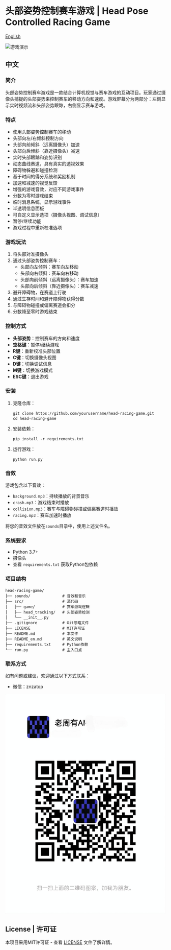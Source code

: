 # 头部姿势控制赛车游戏 | Head Pose Controlled Racing Game

[English](README_en.md)

<img src="assets/head-racing-game.png" alt="游戏演示" width="800"/>

## 中文

### 简介

头部姿势控制赛车游戏是一款结合计算机视觉与赛车游戏的互动项目。玩家通过摄像头捕捉的头部姿势来控制赛车的移动方向和速度。游戏屏幕分为两部分：左侧显示实时视频流和头部姿势跟踪，右侧显示赛车游戏。

### 特点

- 使用头部姿势控制赛车的移动
- 头部向左/右倾斜控制方向
- 头部向前倾斜（远离摄像头）加速
- 头部向后倾斜（靠近摄像头）减速
- 实时头部跟踪和姿势识别
- 动态曲线赛道，具有真实的透视效果
- 障碍物躲避和碰撞检测
- 基于时间的得分系统和奖励机制
- 加速和减速的视觉反馈
- 增强的游戏音效，对应不同游戏事件
- 分数为零时游戏结束
- 临时消息系统，显示游戏事件
- 半透明信息面板
- 可自定义显示选项（摄像头视图、调试信息）
- 暂停/继续功能
- 游戏过程中重新校准选项

### 游戏玩法

1. 将头部对准摄像头
2. 通过头部姿势控制赛车：
   - 头部向左倾斜：赛车向左移动
   - 头部向右倾斜：赛车向右移动
   - 头部向前倾斜（远离摄像头）：赛车加速
   - 头部向后倾斜（靠近摄像头）：赛车减速
3. 避开障碍物，在赛道上行驶
4. 通过生存时间和避开障碍物获得分数
5. 与障碍物碰撞或偏离赛道会扣分
6. 分数降至零时游戏结束

### 控制方式

- **头部姿势**：控制赛车的方向和速度
- **空格键**：暂停/继续游戏
- **R键**：重新校准头部位置
- **C键**：切换摄像头视图
- **D键**：切换调试信息
- **M键**：切换游戏模式
- **ESC键**：退出游戏

### 安装

1. 克隆仓库：
   ```
   git clone https://github.com/yourusername/head-racing-game.git
   cd head-racing-game
   ```

2. 安装依赖：
   ```
   pip install -r requirements.txt
   ```

3. 运行游戏：
   ```
   python run.py
   ```

### 音效

游戏包含以下音效：
- `background.mp3`：持续播放的背景音乐
- `crash.mp3`：游戏结束时播放
- `collision.mp3`：赛车与障碍物碰撞或偏离赛道时播放
- `racing.mp3`：赛车加速时播放

将您的音效文件放在`sounds`目录中，使用上述文件名。

### 系统要求

- Python 3.7+
- 摄像头
- 查看 `requirements.txt` 获取Python包依赖

### 项目结构

```
head-racing-game/
├── sounds/              # 音效和音乐
├── src/                 # 源代码
│   ├── game/            # 赛车游戏逻辑
│   ├── head_tracking/   # 头部姿势检测
│   └── __init__.py
├── .gitignore           # Git忽略文件
├── LICENSE              # MIT许可证
├── README.md            # 本文件
├── README_en.md         # 英文说明
├── requirements.txt     # Python依赖
└── run.py               # 主入口点
```

### 联系方式

如有问题或建议，欢迎通过以下方式联系：

- 微信：znzatop

![微信](https://github.com/wangqiqi/interesting_assets/blob/main/images/wechat.jpg)

## License | 许可证

本项目采用MIT许可证 - 查看 [LICENSE](LICENSE) 文件了解详情。